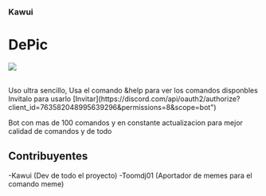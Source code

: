 ### Kawui

# DePic

![](https://cdn.discordapp.com/attachments/763804175510929469/813806894266974218/DePic_2.png)

<br>
Uso ultra sencillo, Usa el comando &help para ver los comandos disponbles
Invitalo para usarlo [Invitar](https://discord.com/api/oauth2/authorize?client_id=763582048995639296&permissions=8&scope=bot")

Bot con mas de 100 comandos y en constante actualizacion para mejor calidad de comandos y de todo

## Contribuyentes

-Kawui (Dev de todo el proyecto)
-Toomdj01 (Aportador de memes para el comando meme)

